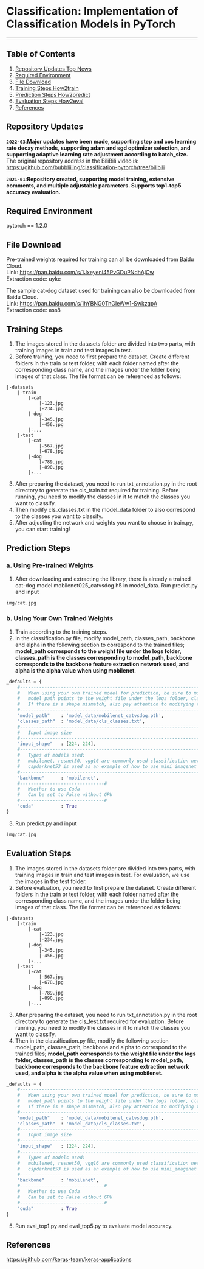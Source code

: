 # Classification: Implementation of Classification Models in PyTorch
---

## Table of Contents
1. [Repository Updates Top News](#repository-updates)
2. [Required Environment](#required-environment)
3. [File Download](#file-download)
4. [Training Steps How2train](#training-steps)
5. [Prediction Steps How2predict](#prediction-steps)
6. [Evaluation Steps How2eval](#evaluation-steps)
7. [References](#references)

## Repository Updates
**`2022-03`**:**Major updates have been made, supporting step and cos learning rate decay methods, supporting adam and sgd optimizer selection, and supporting adaptive learning rate adjustment according to batch_size.**  
The original repository address in the BiliBili video is: https://github.com/bubbliiiing/classification-pytorch/tree/bilibili

**`2021-01`**:**Repository created, supporting model training, extensive comments, and multiple adjustable parameters. Supports top1-top5 accuracy evaluation.**   

## Required Environment
pytorch == 1.2.0

## File Download
Pre-trained weights required for training can all be downloaded from Baidu Cloud.     
Link: https://pan.baidu.com/s/1Jxeyeni45PvGDuPNdhAjCw    
Extraction code: uyke    

The sample cat-dog dataset used for training can also be downloaded from Baidu Cloud.   
Link: https://pan.baidu.com/s/1hYBNG0TnGIeWw1-SwkzqpA     
Extraction code: ass8    

## Training Steps
1. The images stored in the datasets folder are divided into two parts, with training images in train and test images in test.  
2. Before training, you need to first prepare the dataset. Create different folders in the train or test folder, with each folder named after the corresponding class name, and the images under the folder being images of that class. The file format can be referenced as follows:
```
|-datasets
    |-train
        |-cat
            |-123.jpg
            |-234.jpg
        |-dog
            |-345.jpg
            |-456.jpg
        |-...
    |-test
        |-cat
            |-567.jpg
            |-678.jpg
        |-dog
            |-789.jpg
            |-890.jpg
        |-...
```
3. After preparing the dataset, you need to run txt_annotation.py in the root directory to generate the cls_train.txt required for training. Before running, you need to modify the classes in it to match the classes you want to classify.   
4. Then modify cls_classes.txt in the model_data folder to also correspond to the classes you want to classify.  
5. After adjusting the network and weights you want to choose in train.py, you can start training!  

## Prediction Steps
### a. Using Pre-trained Weights
1. After downloading and extracting the library, there is already a trained cat-dog model mobilenet025_catvsdog.h5 in model_data. Run predict.py and input  
```python
img/cat.jpg
```
### b. Using Your Own Trained Weights
1. Train according to the training steps.  
2. In the classification.py file, modify model_path, classes_path, backbone and alpha in the following section to correspond to the trained files; **model_path corresponds to the weight file under the logs folder, classes_path is the classes corresponding to model_path, backbone corresponds to the backbone feature extraction network used, and alpha is the alpha value when using mobilenet**.  
```python
_defaults = {
    #--------------------------------------------------------------------------#
    #   When using your own trained model for prediction, be sure to modify model_path and classes_path!
    #   model_path points to the weight file under the logs folder, classes_path points to the txt under model_data
    #   If there is a shape mismatch, also pay attention to modifying the model_path and classes_path parameters during training
    #--------------------------------------------------------------------------#
    "model_path"    : 'model_data/mobilenet_catvsdog.pth',
    "classes_path"  : 'model_data/cls_classes.txt',
    #--------------------------------------------------------------------#
    #   Input image size
    #--------------------------------------------------------------------#
    "input_shape"   : [224, 224],
    #--------------------------------------------------------------------#
    #   Types of models used:
    #   mobilenet, resnet50, vgg16 are commonly used classification networks
    #   cspdarknet53 is used as an example of how to use mini_imagenet to train your own pre-trained weights
    #--------------------------------------------------------------------#
    "backbone"      : 'mobilenet',
    #-------------------------------#
    #   Whether to use Cuda
    #   Can be set to False without GPU
    #-------------------------------#
    "cuda"          : True
}
```
3. Run predict.py and input  
```python
img/cat.jpg
```  

## Evaluation Steps
1. The images stored in the datasets folder are divided into two parts, with training images in train and test images in test. For evaluation, we use the images in the test folder.  
2. Before evaluation, you need to first prepare the dataset. Create different folders in the train or test folder, with each folder named after the corresponding class name, and the images under the folder being images of that class. The file format can be referenced as follows:
```
|-datasets
    |-train
        |-cat
            |-123.jpg
            |-234.jpg
        |-dog
            |-345.jpg
            |-456.jpg
        |-...
    |-test
        |-cat
            |-567.jpg
            |-678.jpg
        |-dog
            |-789.jpg
            |-890.jpg
        |-...
```
3. After preparing the dataset, you need to run txt_annotation.py in the root directory to generate the cls_test.txt required for evaluation. Before running, you need to modify the classes in it to match the classes you want to classify.   
4. Then in the classification.py file, modify the following section model_path, classes_path, backbone and alpha to correspond to the trained files; **model_path corresponds to the weight file under the logs folder, classes_path is the classes corresponding to model_path, backbone corresponds to the backbone feature extraction network used, and alpha is the alpha value when using mobilenet**.  
```python
_defaults = {
    #--------------------------------------------------------------------------#
    #   When using your own trained model for prediction, be sure to modify model_path and classes_path!
    #   model_path points to the weight file under the logs folder, classes_path points to the txt under model_data
    #   If there is a shape mismatch, also pay attention to modifying the model_path and classes_path parameters during training
    #--------------------------------------------------------------------------#
    "model_path"    : 'model_data/mobilenet_catvsdog.pth',
    "classes_path"  : 'model_data/cls_classes.txt',
    #--------------------------------------------------------------------#
    #   Input image size
    #--------------------------------------------------------------------#
    "input_shape"   : [224, 224],
    #--------------------------------------------------------------------#
    #   Types of models used:
    #   mobilenet, resnet50, vgg16 are commonly used classification networks
    #   cspdarknet53 is used as an example of how to use mini_imagenet to train your own pre-trained weights
    #--------------------------------------------------------------------#
    "backbone"      : 'mobilenet',
    #-------------------------------#
    #   Whether to use Cuda
    #   Can be set to False without GPU
    #-------------------------------#
    "cuda"          : True
}
```
5. Run eval_top1.py and eval_top5.py to evaluate model accuracy.

## References
https://github.com/keras-team/keras-applications